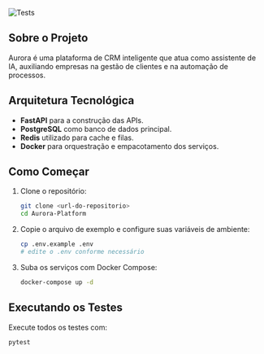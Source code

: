 ![Tests](https://github.com/AuroraCRM/Aurora-Core/actions/workflows/tests.yml/badge.svg)


## Sobre o Projeto
Aurora é uma plataforma de CRM inteligente que atua como assistente de IA, auxiliando empresas na gestão de clientes e na automação de processos.

## Arquitetura Tecnológica
- **FastAPI** para a construção das APIs.
- **PostgreSQL** como banco de dados principal.
- **Redis** utilizado para cache e filas.
- **Docker** para orquestração e empacotamento dos serviços.

## Como Começar
1. Clone o repositório:
   ```bash
   git clone <url-do-repositorio>
   cd Aurora-Platform
   ```
2. Copie o arquivo de exemplo e configure suas variáveis de ambiente:
   ```bash
   cp .env.example .env
   # edite o .env conforme necessário
   ```
3. Suba os serviços com Docker Compose:
   ```bash
   docker-compose up -d
   ```

## Executando os Testes
Execute todos os testes com:
```bash
pytest
```
